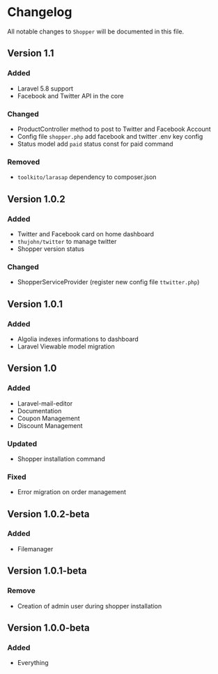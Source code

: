 # Changelog

All notable changes to `Shopper` will be documented in this file.

## Version 1.1
### Added
- Laravel 5.8 support
- Facebook and Twitter API in the core

### Changed
- ProductController method to post to Twitter and Facebook Account
- Config file `shopper.php` add facebook and twitter .env key config
- Status model add `paid` status const for paid command

### Removed
- `toolkito/larasap` dependency to composer.json

## Version 1.0.2
### Added
- Twitter and Facebook card on home dashboard
- `thujohn/twitter` to manage twitter 
- Shopper version status 

### Changed
- ShopperServiceProvider (register new config file `ttwitter.php`)

## Version 1.0.1
### Added
- Algolia indexes informations to dashboard
- Laravel Viewable model migration

## Version 1.0
### Added
- Laravel-mail-editor
- Documentation
- Coupon Management
- Discount Management

### Updated
- Shopper installation command

### Fixed
- Error migration on order management

## Version 1.0.2-beta
### Added
- Filemanager

## Version 1.0.1-beta 
### Remove
-  Creation of admin user during shopper installation

## Version 1.0.0-beta 
### Added
- Everything
